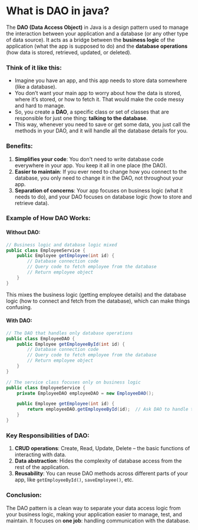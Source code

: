 # What is DAO in java?

The **DAO (Data Access Object)** in Java is a design pattern used to manage the interaction between your application and a database (or any other type of data source). It acts as a bridge between the **business logic** of the application (what the app is supposed to do) and the **database operations** (how data is stored, retrieved, updated, or deleted).

### Think of it like this:
- Imagine you have an app, and this app needs to store data somewhere (like a database).
- You don’t want your main app to worry about how the data is stored, where it’s stored, or how to fetch it. That would make the code messy and hard to manage.
- So, you create a **DAO**, a specific class or set of classes that are responsible for just one thing: **talking to the database**.
- This way, whenever you need to save or get some data, you just call the methods in your DAO, and it will handle all the database details for you.

### Benefits:
1. **Simplifies your code**: You don't need to write database code everywhere in your app. You keep it all in one place (the DAO).
2. **Easier to maintain**: If you ever need to change how you connect to the database, you only need to change it in the DAO, not throughout your app.
3. **Separation of concerns**: Your app focuses on business logic (what it needs to do), and your DAO focuses on database logic (how to store and retrieve data).

### Example of How DAO Works:

#### Without DAO:
```java
// Business logic and database logic mixed
public class EmployeeService {
    public Employee getEmployee(int id) {
        // Database connection code
        // Query code to fetch employee from the database
        // Return employee object
    }
}
```
This mixes the business logic (getting employee details) and the database logic (how to connect and fetch from the database), which can make things confusing.

#### With DAO:
```java
// The DAO that handles only database operations
public class EmployeeDAO {
    public Employee getEmployeeById(int id) {
        // Database connection code
        // Query code to fetch employee from the database
        // Return employee object
    }
}

// The service class focuses only on business logic
public class EmployeeService {
    private EmployeeDAO employeeDAO = new EmployeeDAO();

    public Employee getEmployee(int id) {
        return employeeDAO.getEmployeeById(id);  // Ask DAO to handle the database stuff
    }
}
```

### Key Responsibilities of DAO:
1. **CRUD operations**: Create, Read, Update, Delete – the basic functions of interacting with data.
2. **Data abstraction**: Hides the complexity of database access from the rest of the application.
3. **Reusability**: You can reuse DAO methods across different parts of your app, like `getEmployeeById()`, `saveEmployee()`, etc.

### Conclusion:
The DAO pattern is a clean way to separate your data access logic from your business logic, making your application easier to manage, test, and maintain. It focuses on **one job**: handling communication with the database.